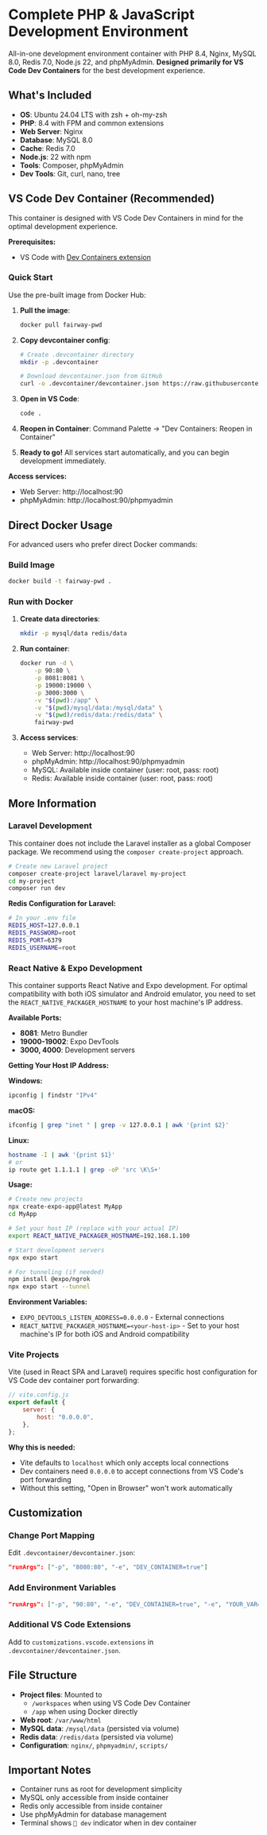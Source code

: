 # Complete PHP & JavaScript Development Environment

All-in-one development environment container with PHP 8.4, Nginx, MySQL 8.0, Redis 7.0, Node.js 22, and phpMyAdmin. **Designed primarily for VS Code Dev Containers** for the best development experience.

## What's Included

-   **OS**: Ubuntu 24.04 LTS with zsh + oh-my-zsh
-   **PHP**: 8.4 with FPM and common extensions
-   **Web Server**: Nginx
-   **Database**: MySQL 8.0
-   **Cache**: Redis 7.0
-   **Node.js**: 22 with npm
-   **Tools**: Composer, phpMyAdmin
-   **Dev Tools**: Git, curl, nano, tree

## VS Code Dev Container (Recommended)

This container is designed with VS Code Dev Containers in mind for the optimal development experience.

**Prerequisites:**
- VS Code with [Dev Containers extension](https://marketplace.visualstudio.com/items?itemName=ms-vscode-remote.remote-containers)

### Quick Start

Use the pre-built image from Docker Hub:

1. **Pull the image**:
   ```bash
   docker pull fairway-pwd
   ```

2. **Copy devcontainer config**:
   ```bash
   # Create .devcontainer directory
   mkdir -p .devcontainer
   
   # Download devcontainer.json from GitHub
   curl -o .devcontainer/devcontainer.json https://raw.githubusercontent.com/eimg/fairway-dev-container/main/.devcontainer/devcontainer.json
   ```

3. **Open in VS Code**:
   ```bash
   code .
   ```

4. **Reopen in Container**: Command Palette → "Dev Containers: Reopen in Container"

5. **Ready to go!** All services start automatically, and you can begin development immediately.

**Access services:**
- Web Server: http://localhost:90
- phpMyAdmin: http://localhost:90/phpmyadmin

## Direct Docker Usage

For advanced users who prefer direct Docker commands:

### Build Image

```bash
docker build -t fairway-pwd .
```

### Run with Docker

1. **Create data directories**:
    ```bash
    mkdir -p mysql/data redis/data
    ```

2. **Run container**:
    ```bash
    docker run -d \
        -p 90:80 \
        -p 8081:8081 \
        -p 19000:19000 \
        -p 3000:3000 \
        -v "$(pwd):/app" \
        -v "$(pwd)/mysql/data:/mysql/data" \
        -v "$(pwd)/redis/data:/redis/data" \
        fairway-pwd
    ```

3. **Access services**:
    - Web Server: http://localhost:90
    - phpMyAdmin: http://localhost:90/phpmyadmin
    - MySQL: Available inside container (user: root, pass: root)
    - Redis: Available inside container (user: root, pass: root)

## More Information

### Laravel Development

This container does not include the Laravel installer as a global Composer package. We recommend using the `composer create-project` approach.

```bash
# Create new Laravel project
composer create-project laravel/laravel my-project
cd my-project
composer run dev
```

**Redis Configuration for Laravel:**
```bash
# In your .env file
REDIS_HOST=127.0.0.1
REDIS_PASSWORD=root
REDIS_PORT=6379
REDIS_USERNAME=root
```

### React Native & Expo Development

This container supports React Native and Expo development. For optimal compatibility with both iOS simulator and Android emulator, you need to set the `REACT_NATIVE_PACKAGER_HOSTNAME` to your host machine's IP address.

**Available Ports:**
- **8081**: Metro Bundler
- **19000-19002**: Expo DevTools
- **3000, 4000**: Development servers

**Getting Your Host IP Address:**

**Windows:**
```bash
ipconfig | findstr "IPv4"
```

**macOS:**
```bash
ifconfig | grep "inet " | grep -v 127.0.0.1 | awk '{print $2}'
```

**Linux:**
```bash
hostname -I | awk '{print $1}'
# or
ip route get 1.1.1.1 | grep -oP 'src \K\S+'
```

**Usage:**
```bash
# Create new projects
npx create-expo-app@latest MyApp
cd MyApp

# Set your host IP (replace with your actual IP)
export REACT_NATIVE_PACKAGER_HOSTNAME=192.168.1.100

# Start development servers
npx expo start

# For tunneling (if needed)
npm install @expo/ngrok
npx expo start --tunnel
```

**Environment Variables:**
- `EXPO_DEVTOOLS_LISTEN_ADDRESS=0.0.0.0` - External connections
- `REACT_NATIVE_PACKAGER_HOSTNAME=<your-host-ip>` - Set to your host machine's IP for both iOS and Android compatibility


### Vite Projects
Vite (used in React SPA and Laravel) requires specific host configuration for VS Code dev container port forwarding:

```javascript
// vite.config.js
export default {
    server: {
        host: "0.0.0.0",
    },
};
```

**Why this is needed:**
- Vite defaults to `localhost` which only accepts local connections
- Dev containers need `0.0.0.0` to accept connections from VS Code's port forwarding
- Without this setting, "Open in Browser" won't work automatically

## Customization

### Change Port Mapping

Edit `.devcontainer/devcontainer.json`:
```json
"runArgs": ["-p", "8080:80", "-e", "DEV_CONTAINER=true"]
```

### Add Environment Variables

```json
"runArgs": ["-p", "90:80", "-e", "DEV_CONTAINER=true", "-e", "YOUR_VAR=value"]
```

### Additional VS Code Extensions

Add to `customizations.vscode.extensions` in `.devcontainer/devcontainer.json`.

## File Structure

-   **Project files**: Mounted to 
    -   `/workspaces` when using VS Code Dev Container
    -   `/app` when using Docker directly
-   **Web root**: `/var/www/html`
-   **MySQL data**: `/mysql/data` (persisted via volume)
-   **Redis data**: `/redis/data` (persisted via volume)
-   **Configuration**: `nginx/`, `phpmyadmin/`, `scripts/`

## Important Notes

-   Container runs as root for development simplicity
-   MySQL only accessible from inside container
-   Redis only accessible from inside container
-   Use phpMyAdmin for database management
-   Terminal shows `🐳 dev` indicator when in dev container